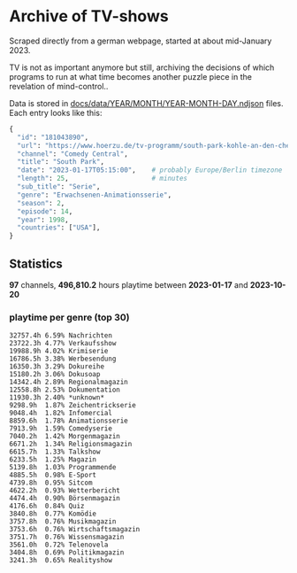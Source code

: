 # Archive of TV-shows

Scraped directly from a german webpage, started at about mid-January 2023.

TV is not as important anymore but still, archiving the decisions of which programs to run at what time
becomes another puzzle piece in the revelation of mind-control.. 

Data is stored in [docs/data/YEAR/MONTH/YEAR-MONTH-DAY.ndjson](docs/data/) files. 
Each entry looks like this:

```python
{
  "id": "181043890", 
  "url": "https://www.hoerzu.de/tv-programm/south-park-kohle-an-den-chefkoch/bid_181043890/", 
  "channel": "Comedy Central", 
  "title": "South Park", 
  "date": "2023-01-17T05:15:00",    # probably Europe/Berlin timezone 
  "length": 25,                     # minutes 
  "sub_title": "Serie", 
  "genre": "Erwachsenen-Animationsserie", 
  "season": 2, 
  "episode": 14, 
  "year": 1998, 
  "countries": ["USA"],
}
```

## Statistics

**97** channels, **496,810.2** hours playtime between **2023-01-17** and **2023-10-20**


### playtime per genre (top 30)

    32757.4h 6.59% Nachrichten
    23722.3h 4.77% Verkaufsshow
    19988.9h 4.02% Krimiserie
    16786.5h 3.38% Werbesendung
    16350.3h 3.29% Dokureihe
    15180.2h 3.06% Dokusoap
    14342.4h 2.89% Regionalmagazin
    12558.8h 2.53% Dokumentation
    11930.3h 2.40% *unknown*
    9298.9h  1.87% Zeichentrickserie
    9048.4h  1.82% Infomercial
    8859.6h  1.78% Animationsserie
    7913.9h  1.59% Comedyserie
    7040.2h  1.42% Morgenmagazin
    6671.2h  1.34% Religionsmagazin
    6615.7h  1.33% Talkshow
    6233.5h  1.25% Magazin
    5139.8h  1.03% Programmende
    4885.5h  0.98% E-Sport
    4739.8h  0.95% Sitcom
    4622.2h  0.93% Wetterbericht
    4474.4h  0.90% Börsenmagazin
    4176.6h  0.84% Quiz
    3840.8h  0.77% Komödie
    3757.8h  0.76% Musikmagazin
    3753.6h  0.76% Wirtschaftsmagazin
    3751.7h  0.76% Wissensmagazin
    3561.0h  0.72% Telenovela
    3404.8h  0.69% Politikmagazin
    3241.3h  0.65% Realityshow

